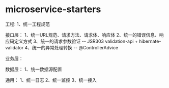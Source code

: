 # microservice-starters

工程:
1、统一工程规范

接口层：
1、统一URL规范、请求方法、请求体、响应体
2、统一的错误信息、响应码定义方式
3、统一的请求参数验证  -- JSR303 validation-api + hibernate-validator
4、统一的异常处理转换  -- @ControllerAdvice

业务层：

数据层：
1、统一数据源配置

通用：
1、统一日志
2、统一监控
3、统一接入